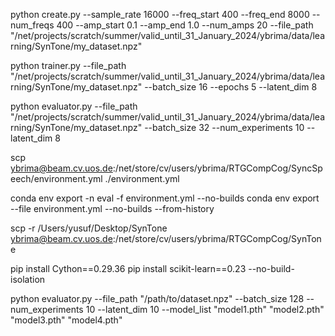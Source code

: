 python create.py --sample_rate 16000 --freq_start 400 --freq_end 8000 --num_freqs 400 --amp_start 0.1 --amp_end 1.0 --num_amps 20 --file_path "/net/projects/scratch/summer/valid_until_31_January_2024/ybrima/data/learning/SynTone/my_dataset.npz"

python trainer.py --file_path "/net/projects/scratch/summer/valid_until_31_January_2024/ybrima/data/learning/SynTone/my_dataset.npz" --batch_size 16 --epochs 5 --latent_dim 8

python evaluator.py --file_path "/net/projects/scratch/summer/valid_until_31_January_2024/ybrima/data/learning/SynTone/my_dataset.npz"  --batch_size 32 --num_experiments 10 --latent_dim 8 


scp ybrima@beam.cv.uos.de:/net/store/cv/users/ybrima/RTGCompCog/SyncSpeech/environment.yml ./environment.yml


conda env export -n eval -f environment.yml --no-builds
conda env export --file environment.yml --no-builds --from-history

scp -r /Users/yusuf/Desktop/SynTone ybrima@beam.cv.uos.de:/net/store/cv/users/ybrima/RTGCompCog/SynTone

pip install Cython==0.29.36
pip install scikit-learn==0.23 --no-build-isolation

python evaluator.py --file_path "/path/to/dataset.npz" --batch_size 128 --num_experiments 10 --latent_dim 10 --model_list "model1.pth" "model2.pth" "model3.pth" "model4.pth"
